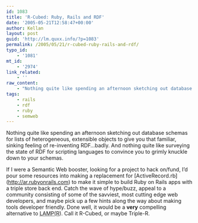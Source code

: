 ```yaml
---
id: 1083
title: 'R-Cubed: Ruby, Rails and RDF'
date: '2005-05-21T12:58:47+00:00'
author: Kellan
layout: post
guid: 'http://lm.quxx.info/?p=1083'
permalink: /2005/05/21/r-cubed-ruby-rails-and-rdf/
typo_id:
    - '1081'
mt_id:
    - '2974'
link_related:
    - ''
raw_content:
    - "Nothing quite like spending an afternoon sketching out database schemas for lists of heterogeneous, extensible objects to give you that familiar, sinking feeling of re-inventing RDF...badly.  And nothing quite like surveying the state of RDF for scripting languages to convince you to grimly knuckle down to your schemas.\n\nIf I were a Semantic Web booster, looking for a project to hack on/fund, I\\'d pour some resources into making a replacement for [ActiveRecord.rb](http://ar.rubyonrails.com) to make it simple to build Ruby on Rails apps with a triple store back end.  Catch the wave of hype/buzz, appeal to a community consisting of some of the savviest, most cutting edge web developers, and maybe pick up a few hints along the way about making tools developer friendly.  Done well, it would be a __very__ compelling alternative to <acronym title=\\\"Linux Apache Mysql Perl/PHP/Python (Ruby)\\\">LAMP(R)</acronym>.  Call it R-Cubed, or maybe Triple-R."
tags:
    - rails
    - rdf
    - ruby
    - semweb
---
```


Nothing quite like spending an afternoon sketching out database schemas for lists of heterogeneous, extensible objects to give you that familiar, sinking feeling of re-inventing RDF…badly. And nothing quite like surveying the state of RDF for scripting languages to convince you to grimly knuckle down to your schemas.

If I were a Semantic Web booster, looking for a project to hack on/fund, I’d pour some resources into making a replacement for \[ActiveRecord.rb\](http://ar.rubyonrails.com) to make it simple to build Ruby on Rails apps with a triple store back end. Catch the wave of hype/buzz, appeal to a community consisting of some of the savviest, most cutting edge web developers, and maybe pick up a few hints along the way about making tools developer friendly. Done well, it would be a **very** compelling alternative to <acronym title="Linux Apache Mysql Perl/PHP/Python (Ruby)">LAMP(R)</acronym>. Call it R-Cubed, or maybe Triple-R.